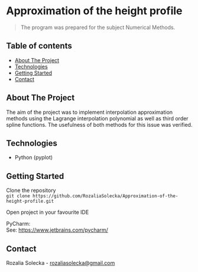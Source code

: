 # Approximation of the height profile
> The program was prepared for the subject Numerical Methods. 
## Table of contents
* [About The Project](#about-the-project)
* [Technologies](#technologies)
* [Getting Started](#getting-started)
* [Contact](#contact)

## About The Project

The aim of the project was to implement interpolation approximation methods using the Lagrange interpolation polynomial as well as third order spline functions. The usefulness of both methods for this issue was verified.

## Technologies
* Python (pyplot)

## Getting Started
Clone the repository  
`git clone https://github.com/RozaliaSolecka/Approximation-of-the-height-profile.git`  
  
Open project in your favourite IDE
  
PyCharm:  
See: https://www.jetbrains.com/pycharm/


## Contact
Rozalia Solecka - rozaliasolecka@gmail.com
